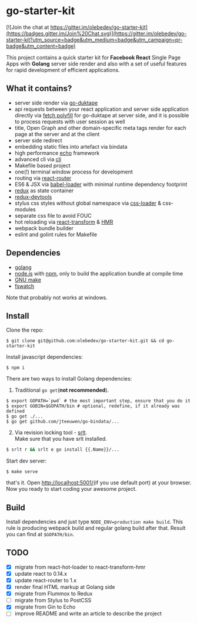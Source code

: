 # go-starter-kit

[![Join the chat at https://gitter.im/olebedev/go-starter-kit](https://badges.gitter.im/Join%20Chat.svg)](https://gitter.im/olebedev/go-starter-kit?utm_source=badge&utm_medium=badge&utm_campaign=pr-badge&utm_content=badge)

This project contains a quick starter kit for **Facebook React** Single Page Apps with **Golang** server side render and also with a set of useful features for rapid development of efficient applications.

## What it contains?

* server side render via [go-duktape](https://github.com/olebedev/go-duktape)
* api requests between your react application and server side application directly  via [fetch polyfill](https://github.com/olebedev/go-duktape-fetch) for go-duktape at server side, and it is possible to process requests with user session as well
* title, Open Graph and other domain-specific meta tags render for each page at the server and at the client
* server side redirect
* embedding static files into artefact via bindata
* high performance [echo](https://github.com/labstack/echo) framework
* advanced cli via [cli](https://github.com/codegangsta/cli)
* Makefile based project
* one(!) terminal window process for development
* routing via [react-router](https://github.com/rackt/react-router)
* ES6 & JSX via [babel-loader](https://github.com/babel/babel-loader) with minimal runtime dependency footprint
* [redux](http://rackt.org/redux/) as state container
* [redux-devtools](https://github.com/gaearon/redux-devtools)
* stylus css styles without global namespace via [css-loader](https://github.com/webpack/css-loader) & css-modules
* separate css file to avoid FOUC
* hot reloading via [react-transform](https://github.com/gaearon/babel-plugin-react-transform) & [HMR](http://webpack.github.io/docs/hot-module-replacement.html)
* webpack bundle builder
* eslint and golint rules for Makefile

## Dependencies

* [golang](http://golang.org/)
* [node.js](https://nodejs.org/) with [npm](https://www.npmjs.com/), only to build the application bundle at compile time
* [GNU make](https://www.gnu.org/software/make/)
* [fswatch](https://github.com/emcrisostomo/fswatch/)

Note that probably not works at windows.

## Install

Clone the repo:

```
$ git clone git@github.com:olebedev/go-starter-kit.git && cd go-starter-kit
```
Install javascript dependencies:

```
$ npm i
```

There are two ways to install Golang dependencies:  
1. Traditional `go get`(__not recommended__).

```
$ export GOPATH=`pwd` # the most important step, ensure that you do it
$ export GOBIN=$GOPATH/bin # optional, redefine, if it already was defined
$ go get ./...
$ go get github.com/jteeuwen/go-bindata/...
```

2. Via revision locking tool - [srlt](https://github.com/olebedev/slrt).  
Make sure that you have srlt installed.

```bash
$ srlt r && srlt e go install {{.Name}}/...
```

Start dev server:

```
$ make serve
```
that's it. Open [http://localhost:5001/](http://localhost:5001/)(if you use default port) at your browser. Now you ready to start coding your awesome project.

## Build

Install dependencies and just type `NODE_ENV=production make build`. This rule is producing webpack build and regular golang build after that. Result you can find at `$GOPATH/bin`.

## TODO

- [x] migrate from react-hot-loader to react-transform-hmr
- [x] update react to 0.14.x
- [x] update react-router to 1.x
- [x] render final HTML markup at Golang side
- [x] migrate from Flummox to Redux
- [ ] migrate from Stylus to PostCSS
- [x] migrate from Gin to Echo
- [ ] improve README and write an article to describe the project
